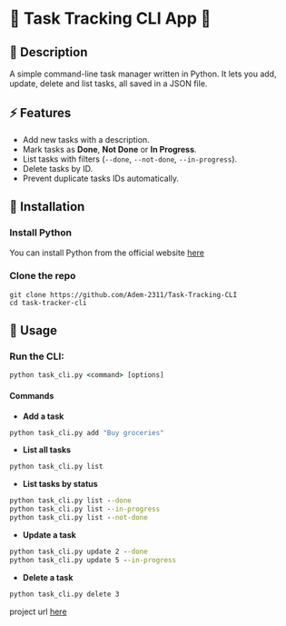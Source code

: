 # 📌 Task Tracking CLI App 📝

## 📖 Description

A simple command-line task manager written in Python.
It lets you add, update, delete and list tasks, all saved in a JSON file.

## ⚡ Features

- Add new tasks with a description.
- Mark tasks as **Done**, **Not Done** or **In Progress**.
- List tasks with filters (`--done`, `--not-done`, `--in-progress`).
- Delete tasks by ID.
- Prevent duplicate tasks IDs automatically.

## 🔧 Installation

### Install Python

You can install Python from the official website [here](https://www.python.org/downloads/)

### Clone the repo

```cdm
git clone https://github.com/Adem-2311/Task-Tracking-CLI
cd task-tracker-cli
```

## 🚀 Usage

### Run the CLI:

```cmd
python task_cli.py <command> [options]
```

#### Commands

- **Add a task**

```cmd
python task_cli.py add "Buy groceries"
```

- **List all tasks**

```cmd
python task_cli.py list
```

- **List tasks by status**

```cmd
python task_cli.py list --done
python task_cli.py list --in-progress
python task_cli.py list --not-done
```

- **Update a task**

```cmd
python task_cli.py update 2 --done
python task_cli.py update 5 --in-progress
```

- **Delete a task**

```cmd
python task_cli.py delete 3
```

project url [here](https://roadmap.sh/projects/task-tracker)
